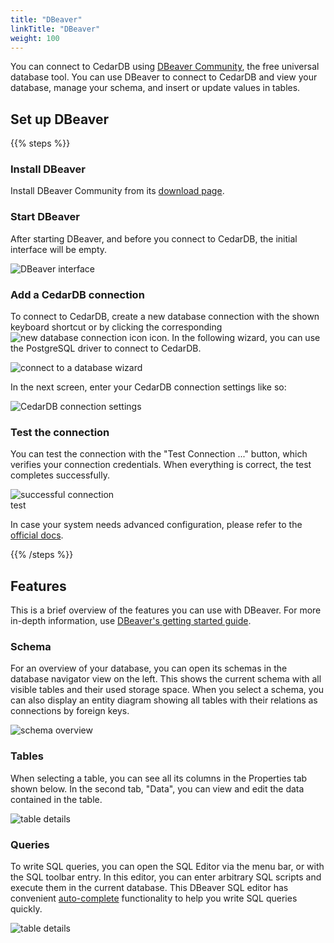 ```yaml
---
title: "DBeaver"
linkTitle: "DBeaver"
weight: 100
---
```


You can connect to CedarDB using [DBeaver Community](https://dbeaver.io/), the free universal database tool.
You can use DBeaver to connect to CedarDB and view your database, manage your schema, and insert or update values in
tables.

## Set up DBeaver

{{% steps %}}

### Install DBeaver

Install DBeaver Community from its [download page](https://dbeaver.io/download/).

### Start DBeaver

After starting DBeaver, and before you connect to CedarDB, the initial interface will be empty.

![DBeaver interface](/images/dbeaver/1_start.png)

### Add a CedarDB connection

To connect to CedarDB, create a new database connection with the shown keyboard shortcut or by clicking the
corresponding <img src="/docs/images/dbeaver/2_connect_icon.png" alt="new database connection icon" style="display: initial; margin: 0;" loading="lazy" />
icon.
In the following wizard, you can use the PostgreSQL driver to connect to CedarDB.

<img src="/docs/images/dbeaver/3_connect.png" alt="connect to a database wizard" style="max-width: 66%" loading="lazy" />

In the next screen, enter your CedarDB connection settings like so:

<img src="/docs/images/dbeaver/4_connect_details.png" alt="CedarDB connection settings" style="max-width: 66%" loading="lazy" />

### Test the connection

You can test the connection with the "Test Connection ..." button, which verifies your connection credentials.
When everything is correct, the test completes successfully.

<img src="/docs/images/dbeaver/5_connect_test.png" alt="successful connection test" style="max-width: 33%" loading="lazy" />

In case your system needs advanced configuration, please refer to
the [official docs](https://dbeaver.com/docs/dbeaver/Create-Connection/).

{{% /steps %}}

## Features

This is a brief overview of the features you can use with DBeaver.
For more in-depth information, use
[DBeaver's getting started guide](https://dbeaver.com/docs/dbeaver/Basic-operations-with-DBeaver/).

### Schema

For an overview of your database, you can open its schemas in the database navigator view on the left.
This shows the current schema with all visible tables and their used storage space.
When you select a schema, you can also display an entity diagram showing all tables with their relations as connections
by foreign keys.

![schema overview](/images/dbeaver/6_schema.png)

### Tables

When selecting a table, you can see all its columns in the Properties tab shown below.
In the second tab, "Data", you can view and edit the data contained in the table.

![table details](/images/dbeaver/7_table.png)

### Queries

To write SQL queries, you can open the SQL Editor via the menu bar, or with the SQL toolbar entry.
In this editor, you can enter arbitrary SQL scripts and execute them in the current database.
This DBeaver SQL editor has convenient [auto-complete](https://dbeaver.com/docs/dbeaver/SQL-Assist-and-Auto-Complete/)
functionality to help you write SQL queries quickly.

![table details](/images/dbeaver/8_query.png)






